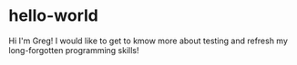 # hello-world
Hi I'm Greg!
I would like to get to kmow more about testing and refresh my long-forgotten programming skills!
